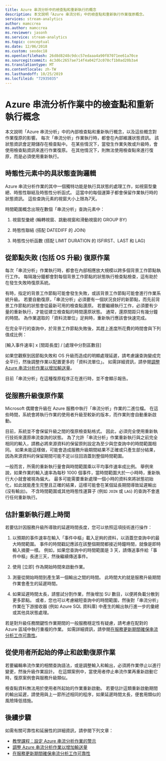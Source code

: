 ```yaml
---
title: Azure 串流分析中的檢查點和重新執行的概念
description: 本文說明「Azure 串流分析」中的檢查點和重新執行作業復原概念。
services: stream-analytics
author: mamccrea
ms.author: mamccrea
ms.reviewer: jasonh
ms.service: stream-analytics
ms.topic: conceptual
ms.date: 12/06/2018
ms.custom: seodec18
ms.openlocfilehash: 26d8d8248c9dcc57edaaa4a90f87071ee61a70ce
ms.sourcegitcommit: 4c3d6c2657ae714f4a042f2c078cf1b0ad20b3a4
ms.translationtype: MT
ms.contentlocale: zh-TW
ms.lasthandoff: 10/25/2019
ms.locfileid: "72935035"
---
```

# <a name="checkpoint-and-replay-concepts-in-azure-stream-analytics-jobs"></a>Azure 串流分析作業中的檢查點和重新執行概念
本文說明「Azure 串流分析」中的內部檢查點和重新執行概念，以及這些概念對作業復原的影響。 每次「串流分析」作業執行時，都會在內部維護狀態資訊。 該狀態資訊會定期儲存在檢查點中。 在某些情況下，當發生作業失敗或升級時，會使用檢查點資訊來進行作業復原。 在其他情況下，則無法使用檢查點來進行復原，而是必須使用重新執行。

## <a name="stateful-query-logicin-temporal-elements"></a>時態性元素中的具狀態查詢邏輯
Azure 串流分析作業的其中一個獨特功能是執行具狀態的處理工作，如視窗型彙總、時態性聯結及時態性分析函式。 這當中的每個運算子都會保留作業執行時的狀態資訊。 這些查詢元素的視窗大小上限為7天。 

時間範圍概念出現在數個「串流分析」查詢元素中：
1. 視窗型彙總 (輪轉視窗、跳動視窗和滑動視窗的 GROUP BY)

2. 時態性聯結 (搭配 DATEDIFF 的 JOIN)

3. 時態性分析函數 (搭配 LIMIT DURATION 的 ISFIRST、LAST 和 LAG)


## <a name="job-recovery-from-node-failure-including-os-upgrade"></a>從節點失敗 (包括 OS 升級) 復原作業
每次「串流分析」作業執行時，都會在內部相應放大規模以跨多個背景工作節點執行工作。 每隔幾分鐘都會對每個背景工作節點的狀態執行檢查點檢查，這有助於在發生失敗時復原系統。

有時，指定的背景工作節點可能會發生失敗，或該背景工作節點可能會進行作業系統升級。 若要自動復原，「串流分析」必須要有一個狀況良好的新節點，而先前背景工作節點的狀態會從最新可用的檢查點還原。 若要繼續執行工作，必須要有少量的重新執行，才能從建立檢查點的時間還原狀態。 通常，還原間距只有幾分鐘的時間。 為作業選取的「資料流單位」足夠時，重新執行應該會快速完成。 

在完全平行的查詢中，於背景工作節點失敗後，其趕上進度所花費的時間會與下列值成比例：

[輸入事件速率] x [間距長度] / [處理中分割區數目]

如果您觀察到因節點失敗和 OS 升級而造成的明顯處理延遲，請考慮讓查詢變成完全平行，然後調整作業以配置更多的「資料流單位」。 如需詳細資訊，請參閱[調整 Azure 串流分析作業以增加輸送量](stream-analytics-scale-jobs.md)。

目前「串流分析」在這種復原程序正在進行時，並不會顯示報告。

## <a name="job-recovery-from-a-service-upgrade"></a>從服務升級復原作業 
Microsoft 偶爾會升級在 Azure 服務中執行「串流分析」作業的二進位檔。 在這些時間，系統會將執行作業的使用者升級至較新的版本，而作業則會自動重新啟動。 

目前，系統並不會保留升級之間的復原檢查點格式。 因此，必須完全使用重新執行技術來還原串流查詢的狀態。 為了允許「串流分析」作業重新執行與之前完全相同的輸入，請務必將來源資料的保留原則設定為至少與您查詢中的時間範圍相同。 如果未能這樣做，可能會造成服務升級期間結果不正確或只產生部分結果，因為來源資料的保留期間可能不足以往回涵蓋到整個時間範圍。

一般而言，所需的重新執行量會與時間範圍乘以平均事件速率成比例。 舉例來說，如果作業的輸入速率為每秒 1000 個事件，當時間範圍大於一小時時，重新執行大小就會被視為偏大。 最多可能需要重新處理一個小時的資料來將狀態初始化，如此就能產生完整且正確的結果，這樣可能會在某個延長期間導致延遲輸出 (沒有輸出)。 不含時間範圍或其他時態性運算子 (例如 `JOIN` 或 `LAG`) 的查詢不會進行任何重新執行。

## <a name="estimate-replay-catch-up-time"></a>估計重新執行趕上時間
若要估計因服務升級所導致的延遲時間長度，您可以依照這項技術進行操作：

1. 以預期的事件速率在輸入「事件中樞」載入足夠的資料，以涵蓋您查詢中的最大時間範圍。 事件的時間戳記應該在該整個期間都接近時鐘時間，就像是即時輸入摘要一樣。 例如，如果您查詢中的時間範圍是 3 天，請傳送事件給「事件中樞」長達三天，然後繼續傳送事件。 

2. 使用 [立即] 作為開始時間來啟動作業。 

3. 測量從開始時間到產生第一個輸出之間的時間。 此時間大約就是服務升級期間作業會產生的延遲時間。

4. 如果延遲時間太長，請嘗試分割作業，然後增加 SU 數目，以便將負載分散到更多節點。 或者，您也可以考慮縮短查詢中的時間範圍，然後對「串流分析」作業在下游接收器 (例如 Azure SQL 資料庫) 中產生的輸出執行進一步的彙總或其他具狀態處理。

若是對升級任務關鍵性作業期間的一般服務穩定性有疑慮，請考慮在配對的 Azure 區域中執行重複的作業。 如需詳細資訊，請參閱[在服務更新期間確保串流分析工作可靠性](stream-analytics-job-reliability.md)。

## <a name="job-recovery-from-a-user-initiated-stop-and-start"></a>從使用者所起始的停止和啟動復原作業
若要編輯串流作業的相關查詢語法，或是調整輸入和輸出，必須將作業停止以進行變更，然後升級作業設計。 在這類案例中，當使用者停止串流作業再重新啟動它時，復原案例會與服務升級類似。 

檢查點資料無法用於使用者所起始的作業重新啟動。 若要估計這類重新啟動期間的輸出延遲，請使用與上一節所述相同的程序，如果延遲時間太長，便套用類似的風險降低措施。

## <a name="next-steps"></a>後續步驟
如需有關可靠性和延展性的詳細資訊，請參閱下列文章：
- [教學課程：設定 Azure 串流分析作業的警示](stream-analytics-set-up-alerts.md)
- [調整 Azure 串流分析作業以增加輸送量](stream-analytics-scale-jobs.md)
- [在服務更新期間確保串流分析工作可靠性](stream-analytics-job-reliability.md)
